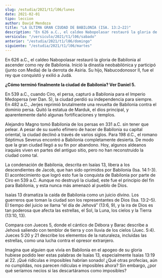 ```yaml
---
slug: /estudia/2021/t1/l06/lunes
date: 2021-02-01
tipo: leccion
author: David Mendoza
title: "LA ÚLTIMA GRAN CIUDAD DE BABILONIA (ISA. 13:2–22)"
description: "En 626 a.C., el caldeo Nabopolasar restauró la gloria de Babilonia al ascender como rey de Babilonia. Inició la dinastía neobabilónica y participó (junto con Media) de la derrota de Asiria"
versiculo: "/versiculo/2021/t1/l06/sabado"
anterior: "/estudia/2021/t1/l06/domingo"
siguiente: "/estudia/2021/t1/l06/martes"
---
```


En 626 a.C., el caldeo Nabopolasar restauró la gloria de
Babilonia al ascender como rey de Babilonia. Inició la
dinastía neobabilónica y participó (junto con Media) de
la derrota de Asiria. Su hijo, Nabucodonosor II, fue el rey que
conquistó y exilió a Judá.


**¿Cómo terminó finalmente la ciudad de Babilonia? Ver
Daniel 5.**

En 539 a.C., cuando Ciro, el persa, capturó a Babilonia para el
Imperio Medopersa (ver Dan. 5), la ciudad perdió su independencia
para siempre. En 482 a.C., Jerjes reprimió brutalmente una
revuelta de Babilonia contra el dominio persa. Quitó la estatua
de Marduk, el dios principal, y aparentemente dañó algunas
fortificaciones y templos.


Alejandro Magno tomó Babilonia de los persas en 331 a.C. sin
tener que pelear. A pesar de su sueño efímero de hacer de
Babilonia su capital oriental, la ciudad declinó a través de
varios siglos. Para 198 d.C., el romano Séptimus Severus
encontró a Babilonia completamente desierta. De modo que la gran
ciudad llegó a su fin por abandono. Hoy, algunos aldeanos
iraquíes viven en partes del antiguo sitio, pero no han
reconstruido la ciudad como tal.


La condenación de Babilonia, descrita en Isaías 13, libera a
los descendientes de Jacob, que han sido oprimidos por Babilonia (Isa.
14:1-3). El acontecimiento que logró esto fue la conquista de
Babilonia por parte de Ciro en 539 a.C. Aunque no destruyó la
ciudad, este fue el principio del fin para Babilonia, y esta nunca
más amenazó al pueblo de Dios.


Isaías 13 dramatiza la caída de Babilonia como un juicio
divino. Los guerreros que toman la ciudad son los representantes de
Dios (Isa. 13:2–5). El tiempo del juicio se llama “el
día de Jehová” (13:6, 9), y la ira de Dios es tan
poderosa que afecta las estrellas, el Sol, la Luna, los cielos y la
Tierra (13:10, 13).


Compara con Jueces 5, donde el cántico de Débora y Barac
describe a Jehová saliendo con temblor de tierra y con lluvia de
los cielos (Juec. 5:4). Jueces 5:20 y 21 describe los elementos de la
naturaleza, incluidas las estrellas, como una lucha contra el opresor
extranjero.


Imagina que alguien que vivía en Babilonia en el apogeo de su
gloria hubiese podido leer estas palabras de Isaías 13,
especialmente Isaías 13:19 al 22. ¡Qué ridículas e
imposibles habrían sonado! ¿Qué otras profecías,
aún no cumplidas, nos parecen ridículas e imposibles ahora?
Sin embargo, ¿por qué seríamos necios si las
descartáramos como imposibles?
